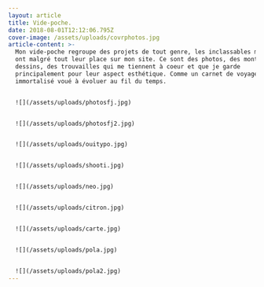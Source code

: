 ```yaml
---
layout: article
title: Vide-poche.
date: 2018-08-01T12:12:06.795Z
cover-image: /assets/uploads/covrphotos.jpg
article-content: >-
  Mon vide-poche regroupe des projets de tout genre, les inclassables mais qui
  ont malgré tout leur place sur mon site. Ce sont des photos, des montages, des
  dessins, des trouvailles qui me tiennent à coeur et que je garde
  principalement pour leur aspect esthétique. Comme un carnet de voyage
  immortalisé voué à évoluer au fil du temps.


  ![](/assets/uploads/photosfj.jpg)


  ![](/assets/uploads/photosfj2.jpg)


  ![](/assets/uploads/ouitypo.jpg)


  ![](/assets/uploads/shooti.jpg)


  ![](/assets/uploads/neo.jpg)


  ![](/assets/uploads/citron.jpg)


  ![](/assets/uploads/carte.jpg)


  ![](/assets/uploads/pola.jpg)


  ![](/assets/uploads/pola2.jpg)
---
```


